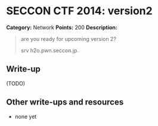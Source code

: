 # SECCON CTF 2014: version2

**Category:** Network
**Points:** 200
**Description:**

> are you ready for upcoming version 2?
>
> srv h2o.pwn.seccon.jp.

## Write-up

(TODO)

## Other write-ups and resources

* none yet
